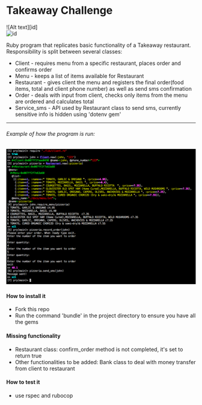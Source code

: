 Takeaway Challenge
==================

![Alt text][id]  
![id](http://i.imgur.com/i9ddqj9.png?1)


Ruby program that replicates basic functionality of a Takeaway restaurant. Responsibility is split between several classes:
 - Client - requires menu from a specific restaurant, places order and confirms order
 - Menu - keeps a list of items available for Restaurant
 - Restaurant - gives client the menu and registers the final order(food items, total and client phone number) as well as send sms confirmation
 - Order - deals with input from client, checks only items from the menu are ordered and calculates total
 - Service_sms - API used by Restaurant class to send sms, currently sensitive info is hidden using 'dotenv gem'

 ************************************************************
 ###### Example of how the program is run:

![ScreenShot](https://raw.githubusercontent.com/Corina/takeaway-challenge/master/docs/Screenshot.png)

#### How to install it
- Fork this repo
- Run the command 'bundle' in the project directory to ensure you have all the gems

#### Missing functionality
 - Restaurant class: confirm_order method is not completed, it's set to return true
 - Other functionalities to be added: Bank class to deal with money transfer from client to restaurant

#### How to test it
 - use rspec and rubocop
